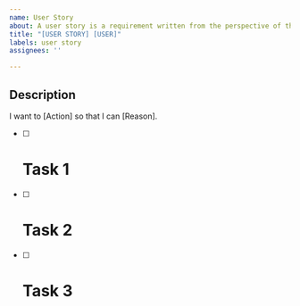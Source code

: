 ```yaml
---
name: User Story
about: A user story is a requirement written from the perspective of the user.
title: "[USER STORY] [USER]"
labels: user story
assignees: ''

---
```


## Description

I want to [Action] so that I can [Reason].

- [ ] # Task 1
- [ ] # Task 2
- [ ] # Task 3
